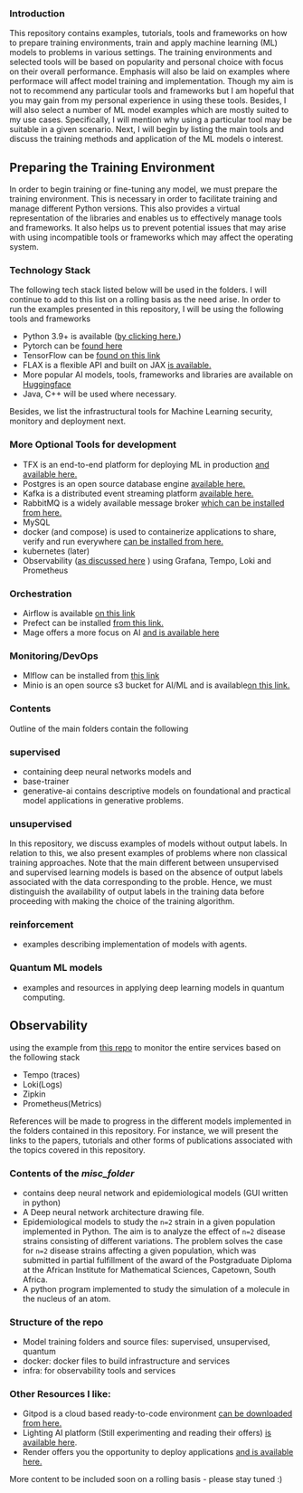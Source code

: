 ### Introduction

This repository contains examples, tutorials, tools and frameworks on how to prepare training environments, train and apply machine learning (ML) models to problems in various settings. 
The training environments and selected tools will be based on popularity and personal choice with focus on their overall performance. Emphasis will also be laid on examples where performace will affect model training and implementation. Though my aim is not to recommend any particular tools and frameworks but I am hopeful that you may gain from my personal experience in using these tools. Besides, I will also select a number of ML model examples which are mostly suited to my use cases. Specifically, I will mention why using a particular tool may be suitable in a given scenario. Next, I will begin by listing the main tools and discuss the training methods and application of the ML models o interest.

## Preparing the Training Environment 
In order to begin training or fine-tuning any model, we must prepare the training environment. This is necessary in order to facilitate training  and manage different Python versions. This also provides a virtual representation of the libraries and enables us to effectively manage tools and frameworks. It also helps us to prevent potential issues that may arise with using incompatible tools or frameworks which may affect the operating system.

### Technology Stack

  The following tech stack listed below will be used in the folders. 
  I will continue to add to this list on a rolling basis as the need arise. 
  In order to run the examples presented in this repository, I will be using the following tools and frameworks
- Python 3.9+ is available ([by clicking here.](https://www.python.org/))
- Pytorch can be [found here](https://pytorch.org/) 
- TensorFlow can be [found on this link](https://www.tensorflow.org/)
- FLAX is a flexible API and built on JAX [is available.](https://github.com/google/flax)
- More popular AI models, tools, frameworks and libraries are available on [Huggingface](https://huggingface.co/)
- Java, C++ will be used where necessary.

Besides, we list the infrastructural tools for Machine Learning security, monitory and deployment next. 

### More Optional Tools for development
- TFX is an end-to-end platform for deploying ML in production [and available here.](https://www.tensorflow.org/tfx)
- Postgres is an open source database engine [available here.](https://www.postgresql.org/)
- Kafka is a distributed event streaming platform [available here.](https://kafka.apache.org/)
- RabbitMQ is a widely available message broker [which can be installed from here.](https://rabbitmq.com/)
- MySQL 
- docker (and compose) is used to containerize applications to share, verify and run everywhere [can be installed from here.](https://www.docker.com/)
- kubernetes (later)
- Observability ([as discussed here](https://grafana.com/grafana/dashboards/16110-fastapi-observability/)
) using Grafana, Tempo, Loki and Prometheus

### Orchestration
- Airflow is available [on this link](https://airflow.apache.org/)
- Prefect can be installed [from this link.](https://www.prefect.io/)
- Mage offers a more focus on AI [and is available here](https://www.mage.ai/)

### Monitoring/DevOps
- Mlflow can be installed from [this link](https://mlflow.org/)
- Minio is an open source s3 bucket for AI/ML and is available[on this link.](https://min.io/)

### Contents

Outline of the main folders contain the following

### supervised

- containing deep neural networks models and
- base-trainer
- generative-ai contains descriptive models on foundational and practical model applications in generative problems.

### unsupervised

 In this repository, we discuss examples of models without output labels. In relation to this, we also present examples of problems where non classical training approaches. Note that the main different between unsupervised and supervised learning models is based on the absence of output labels associated with the data corresponding to the proble. Hence, we must distinguish the availability of output labels in the training data before proceeding with making the choice of the training algorithm.

### reinforcement

- examples describing implementation of models with agents.

### Quantum ML models

- examples and resources in applying deep learning models in quantum computing.

## Observability

using the example from [this repo](https://github.com/blueswen/fastapi-observability) to monitor the entire services based on the following stack

- Tempo (traces)
- Loki(Logs)
- Zipkin 
- Prometheus(Metrics)

References will be made to progress in the different models implemented in the folders contained in this repository. For instance,
we will present the links to the papers, tutorials and other forms of publications associated with the topics covered in this repository.

### Contents of the _misc_folder_

- contains deep neural network and epidemiological models (GUI written in python)
- A Deep neural network architecture drawing file.
- Epidemiological models to study the `n=2` strain in a given population implemented in Python. The aim is to analyze the effect of `n=2` disease strains consisting of different variations. The problem solves the case for `n=2` disease strains affecting a given population, which was submitted in partial fulfillment of the award of the Postgraduate Diploma at the African Institute for Mathematical Sciences, Capetown, South Africa.
- A python program implemented to study the simulation of a molecule in the nucleus of an atom.

### Structure of the repo
- Model training folders and source files: supervised, unsupervised, quantum
- docker: docker files to build infrastructure and services
- infra: for observability tools and services


### Other Resources I like:
- Gitpod is a cloud based ready-to-code environment [can be downloaded from here.](https://www.gitpod.io/)
- Lighting AI platform (Still experimenting and reading their offers) [is available here](https://lightning.ai/).
- Render offers you the opportunity to deploy applications [and is available here.](https://render.com/)

More content to be included soon on a rolling basis - please stay tuned :) 
